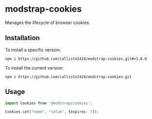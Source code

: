 # modstrap-cookies

Manages the lifecycle of browser cookies.

## Installation

To install a specific version:
```shell script
npm i https://github.com/callisto2410/modstrap-cookies.git#v1.0.0
```

To install the current version:
```shell script
npm i https://github.com/callisto2410/modstrap-cookies.git
```

## Usage

```ts
import Cookies from '@modstrap/cookies';

Cookies.set("name", "value", {expires: 7});
```
